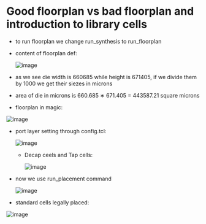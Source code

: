 # Good floorplan vs bad floorplan and introduction to library cells

- to run floorplan we change run_synthesis to run_floorplan

- content of floorplan def:

  ![image](https://github.com/user-attachments/assets/a2d5ecd1-4b63-4bef-af51-07ed3c66e221)

- as we see die width is 660685 while height is 671405, if we divide them by 1000 we get their siezes in microns

- area of die in microns is  660.685 ∗ 671.405 = 443587.21 square microns

- floorplan in magic:

![image](https://github.com/user-attachments/assets/caf114a6-a0d2-4d78-ac52-5069da6a2c9b)

- port layer setting through config.tcl:

  ![image](https://github.com/user-attachments/assets/59493124-20b6-465f-871f-a49405f74d9a)

  - Decap ceels and Tap cells:
 
    ![image](https://github.com/user-attachments/assets/de708e0b-9da7-4e6e-ac6f-6072dd6030c6)


- now we use run_placement command

  ![image](https://github.com/user-attachments/assets/243c582c-9a78-42a2-8b9d-995609a9eff1)

- standard cells legally placed:

![image](https://github.com/user-attachments/assets/753b7b73-afc1-4394-9e9e-fcdc495d18cb)
